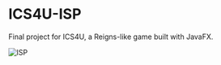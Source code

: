 # ICS4U-ISP
Final project for ICS4U, a Reigns-like game built with JavaFX. 

![ISP](https://user-images.githubusercontent.com/46911128/128260821-0fa77491-c534-437e-b42c-7f11c9afcd96.jpg)
